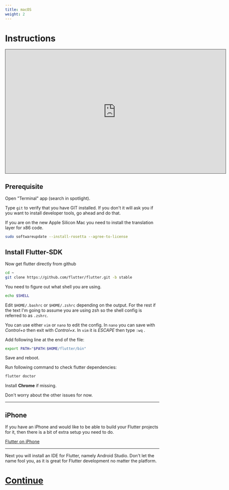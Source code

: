 ```yaml
---
title: macOS
weight: 2
---
```


# Instructions

<iframe src="https://easv.cloud.panopto.eu/Panopto/Pages/Embed.aspx?id=c2a6f1e2-dca0-4462-96a0-b0d100e54e5b&autoplay=false&offerviewer=true&showtitle=true&showbrand=true&captions=false&interactivity=all" height="405" width="720" style="border: 1px solid #464646;" allowfullscreen allow="autoplay" aria-label="Panopto Embedded Video Player" aria-description="Install Flutter on macOS" ></iframe>

## Prerequisite

Open "Terminal" app (search in spotlight).

Type `git` to verify that you have GIT installed.
If you don't it will ask you if you want to install developer tools, go ahead and do that.

If you are on the new Apple Silicon Mac you need to install the translation layer for x86 code.

```sh
sudo softwareupdate --install-rosetta --agree-to-license
```

## Install Flutter-SDK

Now get flutter directly from github

```sh
cd ~
git clone https://github.com/flutter/flutter.git -b stable
```

You need to figure out what shell you are using.

```sh
echo $SHELL
```

Edit `$HOME/.bashrc` or `$HOME/.zshrc` depending on the output.
For the rest if the text I'm going to assume you are using zsh so the shell
config is referred to as `.zshrc`.

You can use either `vim` or `nano` to edit the config.
In `nano` you can save with _Control+o_ then exit with _Control+x_.
In `vim` it is _ESCAPE_ then type `:wq` .

Add following line at the end of the file:

```sh
export PATH="$PATH:$HOME/flutter/bin"
```

Save and reboot.

Run following command to check flutter dependencies:

```sh
flutter doctor
```

Install **Chrome** if missing.

Don't worry about the other issues for now.

---

## iPhone

If you have an iPhone and would like to be able to build your Flutter projects
for it, then there is a bit of extra setup you need to do.

[Flutter on iPhone](../iphone)

---

Next you will install an IDE for Flutter, namely Android Studio.
Don't let the name fool you, as it is great for Flutter development no matter the platform.

# [Continue](../android-studio)
